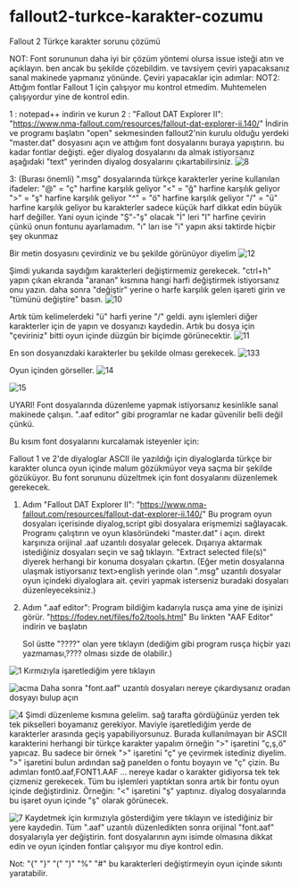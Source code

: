 # fallout2-turkce-karakter-cozumu
Fallout 2 Türkçe karakter sorunu çözümü

NOT: Font sorununun daha iyi bir çözüm yöntemi olursa issue isteği atın ve açıklayın. ben ancak bu şekilde çözebildim. ve tavsiyem çeviri yapacaksanız sanal makinede yapmanız yönünde. 
Çeviri yapacaklar için adımlar:
NOT2: Attığım fontlar Fallout 1 için çalışıyor mu kontrol etmedim. Muhtemelen çalışıyordur yine de kontrol edin.

1 : 
notepad++ indirin ve kurun
2 : 
 "Fallout DAT Explorer II": "https://www.nma-fallout.com/resources/fallout-dat-explorer-ii.140/"
   İndirin ve programı başlatın "open" sekmesinden fallout2'nin kurulu olduğu yerdeki "master.dat" dosyasını açın ve attığım font dosyalarını buraya yapıştırın. bu kadar fontlar değişti. eğer diyalog dosyalarını da almak istiyorsanız aşağıdaki "text" yerinden diyalog dosyalarını çıkartabilirsiniz.
![8](https://github.com/Dermanblake/fallout2-turkce-font-cozumu/assets/155254976/b1d5789e-7c18-4ec3-89e3-ee7298f418b0)



3: (Burası önemli)
 ".msg" dosyalarında türkçe karakterler yerine kullanılan ifadeler:
  "@" = "ç" harfine karşılık geliyor
  "<" = "ğ" harfine karşılık geliyor
  ">" = "ş" harfine karşılık geliyor
  "^" = "ö" harfine karşılık geliyor
  "/" = "ü" harfine karşılık geliyor
  bu karakterler sadece küçük harf dikkat edin büyük harf değiller. Yani oyun içinde "Ş"-"ş" olacak
  "İ" leri "I" harfine çevirin çünkü onun fontunu ayarlamadım.
  "ı" ları ise "i" yapın aksi taktirde hiçbir şey okunmaz
  
Bir metin dosyasını çevirdiniz ve bu şekilde görünüyor diyelim
![12](https://github.com/Dermanblake/fallout2-turkce-font-cozumu/assets/155254976/5036cbb3-46cd-4a5d-9d42-89f63cdd3ca0)


Şimdi yukarıda saydığım karakterleri değiştirmemiz gerekecek. "ctrl+h" yapın çıkan ekranda "aranan" kısmına hangi harfi değiştirmek istiyorsanız onu yazın. daha sonra "değiştir" yerine o harfe karşılık gelen işareti girin ve "tümünü değiştire" basın.
![10](https://github.com/Dermanblake/fallout2-turkce-font-cozumu/assets/155254976/2053fec8-66d8-439a-b471-1ca60dcc024a)


Artık tüm kelimelerdeki "ü" harfi yerine "/" geldi. aynı işlemleri diğer karakterler için de yapın ve dosyanızı kaydedin. Artık bu dosya için "çeviriniz" bitti oyun içinde düzgün bir biçimde görünecektir.
![11](https://github.com/Dermanblake/fallout2-turkce-font-cozumu/assets/155254976/03abe16e-76ec-4b2e-84bd-b2812973441a)

En son dosyanızdaki karakterler bu şekilde olması gerekecek.
![133](https://github.com/Dermanblake/fallout2-turkce-font-cozumu/assets/155254976/3bed4ab8-973c-43dc-a889-3fe69f8ca5f6)

Oyun içinden görseller.
![14](https://github.com/Dermanblake/fallout2-turkce-font-cozumu/assets/155254976/60b29bbd-2fde-4d65-a529-7feb0dcbfd2b)

![15](https://github.com/Dermanblake/fallout2-turkce-font-cozumu/assets/155254976/004576bd-6818-4d40-ac0f-cb54114212cb)






 

UYARI! Font dosyalarında düzenleme yapmak istiyorsanız kesinlikle sanal makinede çalışın. ".aaf editor" gibi programlar ne kadar güvenilir belli değil çünkü.

Bu kısım font dosyalarını kurcalamak isteyenler için:

Fallout 1 ve 2'de diyaloglar ASCII ile yazıldığı için diyaloglarda türkçe bir karakter olunca oyun içinde malum gözükmüyor veya saçma bir şekilde gözüküyor.
Bu font sorununu düzeltmek için font dosyalarını düzenlemek gerekecek.

1. Adım "Fallout DAT Explorer II": "https://www.nma-fallout.com/resources/fallout-dat-explorer-ii.140/"
   Bu program oyun dosyaları içerisinde diyalog,script gibi dosyalara erişmemizi sağlayacak. Programı çalıştırın ve oyun klasöründeki "master.dat" i açın. direkt karşınıza orijinal .aaf uzantılı dosyalar gelecek.    Dışarıya aktarmak istediğiniz dosyaları seçin ve sağ tıklayın. "Extract selected file(s)" diyerek herhangi bir konuma dosyaları çıkartın.
   (Eğer metin dosyalarına ulaşmak istiyorsanız text>english yerinde olan ".msg" uzantılı dosyalar oyun içindeki diyaloglara ait. çeviri yapmak isterseniz buradaki dosyaları düzenleyeceksiniz.)

2. Adım ".aaf editor":
   Program bildiğim kadarıyla rusça ama yine de işinizi görür. "https://fodev.net/files/fo2/tools.html" Bu linkten "AAF Editor" indirin ve başlatın
   
   Sol üstte "????" olan yere tıklayın (dediğim gibi program rusça hiçbir yazı yazmaması,???? olması sizde de olabilir.)

![1](https://github.com/Dermanblake/fallout2-turkce-font-cozumu/assets/155254976/8539eb9e-6e6d-436b-a563-9af34b36f568)
                                            Kırmızıyla işaretlediğim yere tıklayın


![acma](https://github.com/Dermanblake/fallout2-turkce-font-cozumu/assets/155254976/c24aceda-8576-4680-8506-071b947c311c)
Daha sonra "font.aaf" uzantılı dosyaları nereye çıkardıysanız oradan dosyayı bulup açın

![4](https://github.com/Dermanblake/fallout2-turkce-font-cozumu/assets/155254976/c4476703-013d-4107-9314-8da8ede9b395)
Şimdi düzenleme kısmına gelelim. sağ tarafta gördüğünüz yerden tek tek pikselleri boyamanız gerekiyor. Maviyle işaretlediğim yerde de karakterler arasında geçiş yapabiliyorsunuz.
Burada kullanılmayan bir ASCII karakterini herhangi bir türkçe karakter yapalım örneğin ">" işaretini "ç,ş,ö" yapıcaz. Bu sadece bir örnek ">" işaretini "ç" ye çevirmek istediniz diyelim. ">" işaretini bulun ardından sağ panelden o fontu boyayın ve "ç" çizin.
Bu adımları font0.aaf,FONT1.AAF ... nereye kadar o karakter gidiyorsa tek tek çizmeniz gerekecek.
Tüm bu işlemleri yaptıktan sonra artık bir fontu oyun içinde değiştirdiniz. Örneğin: "<" işaretini "ş" yaptınız. diyalog dosyalarında bu işaret oyun içinde "ş" olarak görünecek.

![7](https://github.com/Dermanblake/fallout2-turkce-font-cozumu/assets/155254976/c019dbe1-15db-4f93-bdfc-95841637addb)
Kaydetmek için kırmızıyla gösterdiğim yere tıklayın ve istediğiniz bir yere kaydedin.
Tüm ".aaf" uzantılı düzenledikten sonra orijinal "font.aaf" dosyalarıyla yer değiştirin. font dosyalarının aynı isimde olmasına dikkat edin ve oyun içinden fontlar çalışıyor mu diye kontrol edin. 

Not: "{" "}" "(" ")" "%" "#" bu karakterleri değiştirmeyin oyun içinde sıkıntı yaratabilir.
   
   
